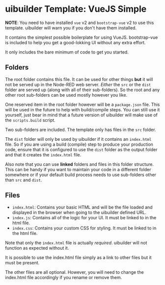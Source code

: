 # uibuilder Template: VueJS Simple

**NOTE**: You need to have installed `vue` v2 and `bootstrap-vue` v2 to use this template. uibuilder will warn you if you don't have them installed.

It contains the simplest possible boilerplate for using VueJS. bootstrap-vue is included to help you get a good-lokking UI without any extra effort.

It only includes the bare minimum of code to get you started.

## Folders

The root folder contains this file. It can be used for other things **but** it will not be served up in the Node-RED web server.
_Either_ the `src` or the `dist` folder are served up (along with all of their sub-folders). So the root and any other root sub-folders
can be used mostly however you like.

One reserved item in the root folder however will be a `package.json` file. This will be used in the future to help with build/compile steps.
You can still use it yourself, just bear in mind that a future version of uibuilder will make use of the `scripts.build` script.

Two sub-folders are included. The template only has files in the `src` folder.

The `dist` folder will only be used by uibuilder if it contains an `index.html` file.
So if you are using a build (compile) step to produce your production code, ensure that it is configured to use the `dist` folder as the output folder and that it creates the `index.html` file.

Also note that you can use **linked** folders and files in this folder structure. This can be handy if you want to maintain your code in a different folder somewhere or if your default build process needs to use sub-folders other than `src` and `dist`.

## Files

* `index.html`: Contains your basic HTML and will be the file loaded and displayed in the browser when going to the uibuilder defined URL.
* `index.js`: Contains all of the logic for your UI. It must be linked to in the html file.
* `index.css`: Contains your custom CSS for styling. It must be linked to in the html file.

Note that only the `index.html` file is actually _required_. uibuilder will not function as expected without it.

It is possible to use the index.html file simply as a link to other files but it must be present.

The other files are all optional. However, you will need to change the index.html file accordingly if you rename or remove them.